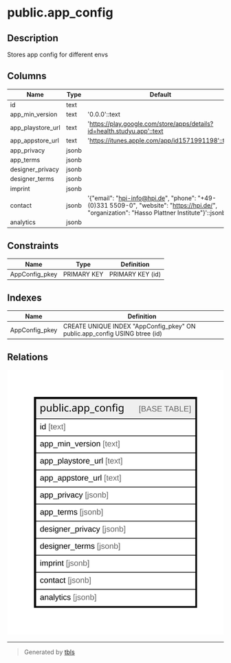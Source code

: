 # public.app_config

## Description

Stores app config for different envs

## Columns

| Name | Type | Default | Nullable | Children | Parents | Comment |
| ---- | ---- | ------- | -------- | -------- | ------- | ------- |
| id | text |  | false |  |  |  |
| app_min_version | text | '0.0.0'::text | false |  |  |  |
| app_playstore_url | text | 'https://play.google.com/store/apps/details?id=health.studyu.app'::text | false |  |  |  |
| app_appstore_url | text | 'https://itunes.apple.com/app/id1571991198'::text | false |  |  |  |
| app_privacy | jsonb |  | false |  |  |  |
| app_terms | jsonb |  | false |  |  |  |
| designer_privacy | jsonb |  | false |  |  |  |
| designer_terms | jsonb |  | false |  |  |  |
| imprint | jsonb |  | false |  |  |  |
| contact | jsonb | '{"email": "hpi-info@hpi.de", "phone": "+49-(0)331 5509-0", "website": "https://hpi.de/", "organization": "Hasso Plattner Institute"}'::jsonb | false |  |  |  |
| analytics | jsonb |  | true |  |  |  |

## Constraints

| Name | Type | Definition |
| ---- | ---- | ---------- |
| AppConfig_pkey | PRIMARY KEY | PRIMARY KEY (id) |

## Indexes

| Name | Definition |
| ---- | ---------- |
| AppConfig_pkey | CREATE UNIQUE INDEX "AppConfig_pkey" ON public.app_config USING btree (id) |

## Relations

![er](public.app_config.svg)

---

> Generated by [tbls](https://github.com/k1LoW/tbls)
